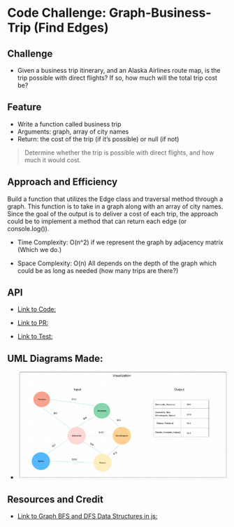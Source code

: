 # Code Challenge: Graph-Business-Trip (Find Edges)

## Challenge

- Given a business trip itinerary, and an Alaska Airlines route map, is the trip possible with direct flights? If so, how much will the total trip cost be?

## Feature

- Write a function called business trip
- Arguments: graph, array of city names
- Return: the cost of the trip (if it’s possible) or null (if not)

> Determine whether the trip is possible with direct flights, and how much it would cost.

## Approach and Efficiency

Build a function that utilizes the Edge class and traversal method through a graph. This function is to take in a graph along with an array of city names. Since the goal of the output is to deliver a cost of each trip, the approach could be to implement a method that can return each edge (or console.log()).

- Time Complexity: O(n^2) if we represent the graph by adjacency matrix (Which we do.)

- Space Complexity: O(n) All depends on the depth of the graph which could be as long as needed (how many trips are there?)

## API

- [Link to Code:](../Graph/graph-business-trip.js)

- [Link to PR:]()

- [Link to Test:](../Graph/__tests__/graph-breadth-first.test.js)

## UML Diagrams Made:

- ![Alt text](assets/graph-business-trip.png)

## Resources and Credit

- [Link to Graph BFS and DFS Data Structures in js:](chrome-extension://efaidnbmnnnibpcajpcglclefindmkaj/http://www.sfu.ca/~arashr/parminder.pdf)

